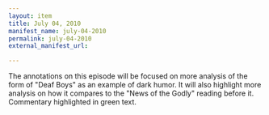 ```yaml
---
layout: item
title: July 04, 2010
manifest_name: july-04-2010
permalink: july-04-2010
external_manifest_url: 

---
```

<!-- Add an essay or interpretive material below this line,
using HTML or markdown.  Do not modify this file above this line -->
The annotations on this episode will be focused on more analysis of the form of "Deaf Boys" as an example of dark humor. It will also highlight more analysis on how it compares to the "News of the Godly" reading before it. Commentary highlighted in green text. 
